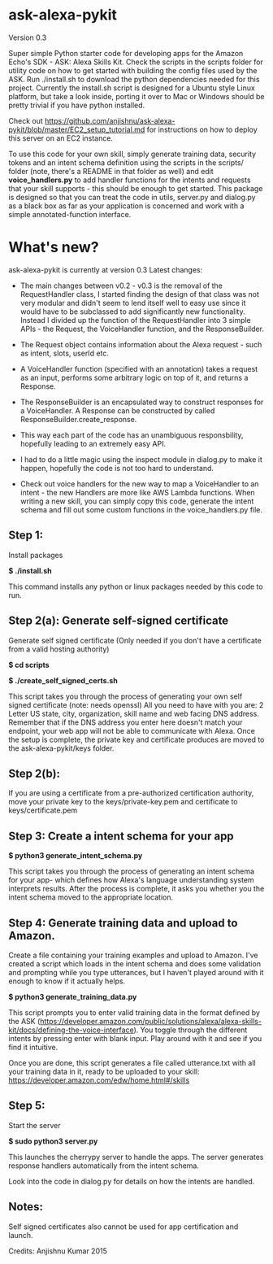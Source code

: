 # ask-alexa-pykit

Version 0.3

Super simple Python starter code for developing apps for the Amazon Echo's  SDK - ASK:  Alexa Skills Kit.
Check the scripts in the scripts folder for utility code on how to get started with building the config files used by the ASK.
Run ./install.sh to download the python dependencies needed for this project. Currently the install.sh script is designed for a Ubuntu style Linux platform, but take a look inside, porting it over to Mac or Windows should be pretty trivial if you have python installed. 

Check out https://github.com/anjishnu/ask-alexa-pykit/blob/master/EC2_setup_tutorial.md for instructions on how to deploy this server on an EC2 instance. 

To use this code for your own skill, simply generate training data, security tokens and an intent schema definition using the scripts in the scripts/ folder (note, there's a README in that folder as well) and edit <b>voice_handlers.py</b> to add handler functions for the intents and requests that your skill supports - this should be enough to get started. This package is designed so that you can treat the code in utils, server.py and dialog.py as a black box as far as your application is concerned and work with a simple annotated-function interface.

# What's new?

ask-alexa-pykit is currently at version 0.3
  Latest changes:
- The main changes between v0.2 - v0.3 is the removal of the RequestHandler class, I started finding the design of that class was not very modular and didn't seem to lend itself well to easy use since it would have to be subclassed to add significantly new functionality. Instead I divided up the function of the RequestHandler into 3 simple APIs - the Request, the VoiceHandler function, and the ResponseBuilder.
    
- The Request object contains information about the Alexa request - such as intent, slots, userId etc.
    
- A VoiceHandler function (specified with an annotation) takes a request as an input, performs some arbitrary logic on top of it, and returns a Response.
    
- The ResponseBuilder is an encapsulated way to construct responses for a VoiceHandler. A Response can be constructed by called ResponseBuilder.create_response.
    
- This way each part of the code has an unambiguous responsbility, hopefully leading to an extremely easy API.
    
- I had to do a little magic using the inspect module in dialog.py to make it happen, hopefully the code is not too hard to understand. 
    
- Check out voice handlers for the new way to map a VoiceHandler to an intent - the new Handlers are more like AWS Lambda functions. When writing a new skill, you can simply copy this code, generate the intent schema and fill out some custom functions in the voice_handlers.py file.

Step 1:
-----
Install packages

<b>$ ./install.sh </b>

This command installs any python or linux packages needed by this code to run.

Step 2(a): Generate self-signed certificate
-----------
Generate self signed certificate (Only needed if you don't have a certificate from a valid hosting authority)

<b>
$ cd scripts

$ ./create_self_signed_certs.sh
</b>

This script takes you through the process of generating your own self signed certificate (note: needs openssl)
All you need to have with you are: 2 Letter US state, city, organization, skill name and web facing DNS address.
Remember that if the DNS address you enter here doesn't match your endpoint, your web app will not be able to communicate with Alexa.
Once the setup is complete, the private key and certificate produces are moved to the ask-alexa-pykit/keys folder.

Step 2(b): 
-----------
If you are using a certificate from a pre-authorized certification authority, move your private key to the keys/private-key.pem and certificate to keys/certificate.pem


Step 3: Create a intent schema for your app
----------

<b>
$ python3 generate_intent_schema.py
</b>

This script takes you through the process of generating an intent schema for your app- which defines how Alexa's language understanding system interprets results.
After the process is complete, it asks you whether you the intent schema moved to the appropriate location.

Step 4: Generate training data and upload to Amazon.
--------------
Create a file containing your training examples and upload to Amazon. 
I've created a script which loads in the intent schema and does some validation and prompting while you type utterances, but I haven't played around with it enough to know if it actually helps.

<b>$ python3 generate_training_data.py</b>

This script prompts you to enter valid training data in the format defined by the ASK (https://developer.amazon.com/public/solutions/alexa/alexa-skills-kit/docs/defining-the-voice-interface). You toggle through the different intents by pressing enter with blank input. Play around with it and see if you find it intuitive.

Once you are done, this script generates a file called utterance.txt with all your training data in it, ready to be uploaded to your skill: https://developer.amazon.com/edw/home.html#/skills

Step 5:
--------------
Start the server

<b>
$ sudo python3 server.py
</b>

This launches the cherrypy server to handle the apps. The server generates response handlers automatically from the intent schema.

Look into the code in dialog.py for details on how the intents are handled.

Notes:
--------------
Self signed certificates also cannot be used for app certification and launch.

Credits: Anjishnu Kumar 2015
